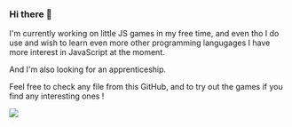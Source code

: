 ### Hi there 👋

I'm currently working on little JS games in my free time, and even tho I do use and wish to learn even more other programming langugages I have more interest in JavaScript at the moment.

And I'm also looking for an apprenticeship.

Feel free to check any file from this GitHub, and to try out the games if you find any interesting ones !


![](https://komarev.com/ghpvc/?username=Pyroheart)

<!--
[![Forks][forks-shield]][forks-url]
[![Stargazers][stars-shield]][stars-url]
[![Issues][issues-shield]][issues-url]
[![LinkedIn][linkedin-shield]][in/samuel-alleaume-04aa85258]
[![Contributors][contributors-shield]][contributors-url]
[![MIT License][license-shield]][license-url]

**Pyroheart/Pyroheart** is a ✨ _special_ ✨ repository because its `README.md` (this file) appears on your GitHub profile.

Here are some ideas to get you started:

- 🔭 I’m currently working on ...
- 🌱 I’m currently learning ...
- 👯 I’m looking to collaborate on ...
- 🤔 I’m looking for help with ...
- 💬 Ask me about ...
- 📫 How to reach me: ...
- 😄 Pronouns: ...
- ⚡ Fun fact: ...
-->
